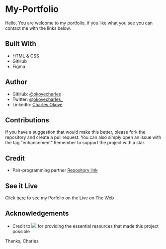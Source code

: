 # My-Portfolio
Hello, You are welcome to my portfolio, if you like what you see you can contact me with the links below.


## Built With

- HTML & CSS
- GitHub
- Figma



## Author

- GitHub: [@okoyecharles](https://github.com/okoyecharles)
- Twitter: [@okoyecharles_](https://twitter.com/okoyecharles_)
- LinkedIn: [Charles Okoye](https://linkedin.com/in/charles-okoye)

## Contributions 

If you have a suggestion that would make this better, please fork the repository and create a pull request. You can also simply open an issue with the tag "enhancement".Remember to support the project with a star. 

## Credit

- Pair-programming partner [Repository link](https://github.com/krisbobo/Portfolio-mobileVersionSkeleton)

## See it Live

Click [here](https://okoyecharles.github.io/) to see my Porfolio on the Live on The Web

## Acknowledgements

- Credit to ![](https://img.shields.io/badge/Microverse-blueviolet) for providing the essential resources that made this project possible 

Thanks, Charles
